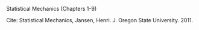 Statistical Mechanics (Chapters 1-9)

Cite: Statistical Mechanics, Jansen, Henri. J. Oregon State University. 2011.
